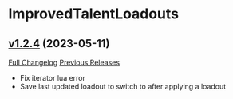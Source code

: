# ImprovedTalentLoadouts

## [v1.2.4](https://github.com/Lardeck/ImprovedTalentLoadouts/tree/v1.2.4) (2023-05-11)
[Full Changelog](https://github.com/Lardeck/ImprovedTalentLoadouts/compare/v1.2.3...v1.2.4) [Previous Releases](https://github.com/Lardeck/ImprovedTalentLoadouts/releases)

- Fix iterator lua error  
- Save last updated loadout to switch to after applying a loadout  
